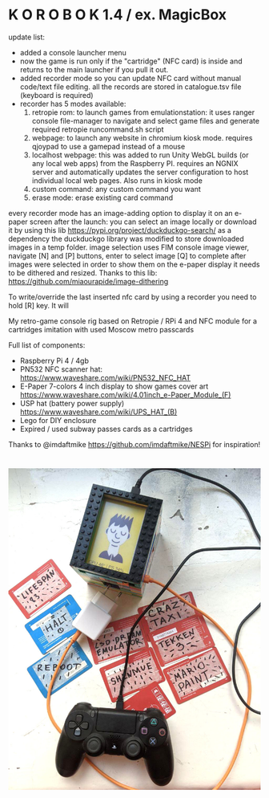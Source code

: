 # K O R O B O K   1.4  / ex. MagicBox

update list:
- added a console launcher menu
- now the game is run only if the "cartridge" (NFC card) is inside and returns to the main launcher if you pull it out.
- added recorder mode so you can update NFC card without manual code/text file editing. all the records are stored in catalogue.tsv file (keyboard is required)
- recorder has 5 modes available:
  1) retropie rom: to launch games from emulationstation: it uses ranger console file-manager to navigate and select game files and generate required retropie runcommand.sh script
  2) webpage: to launch any website in chromium kiosk mode. requires qjoypad to use a gamepad instead of a mouse
  3) localhost webpage: this was added to run Unity WebGL builds (or any local web apps) from the Raspberry PI. requires an NGNIX server and automatically updates the server configuration to host individual local web pages. Also runs in kiosk mode
  4) custom command: any custom command you want
  5) erase mode: erase existing card command

every recorder mode has an image-adding option to display it on an e-paper screen after the launch:
you can select an image locally or download it by using this lib https://pypi.org/project/duckduckgo-search/ as a dependency
the duckduckgo library was modified to store downloaded images in a temp folder.
image selection uses FIM console image viewer, navigate [N] and [P] buttons, enter to select image [Q] to complete
after images were selected in order to show them on the e-paper display it needs to be dithered and resized. Thanks to this lib: https://github.com/miaourapide/image-dithering 

To write/override the last inserted nfc card by using a recorder you need to hold [R] key. It will  

My retro-game console rig based on Retropie / RPi 4 and NFC module for a cartridges imitation with used Moscow metro passcards

Full list of components:
- Raspberry Pi 4 / 4gb
- PN532 NFC scanner hat: https://www.waveshare.com/wiki/PN532_NFC_HAT 
- E-Paper 7-colors 4 inch display to show games cover art https://www.waveshare.com/wiki/4.01inch_e-Paper_Module_(F)
- USP hat (battery power supply) https://www.waveshare.com/wiki/UPS_HAT_(B)
- Lego for DIY enclosure  
- Expired / used subway passes cards as a cartridges


Thanks to @imdaftmike https://github.com/imdaftmike/NESPi for inspiration!
#
![alt text](https://raw.githubusercontent.com/wasdswag/MagicBox/main/MAGICBOX_ALL.jpg?raw=true)
